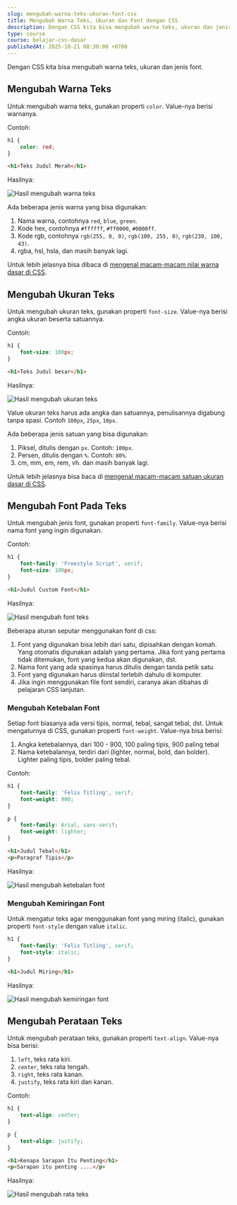 ```yaml
---
slug: mengubah-warna-teks-ukuran-font-css
title: Mengubah Warna Teks, Ukuran dan Font dengan CSS
description: Dengan CSS kita bisa mengubah warna teks, ukuran dan jenis font.
type: course
course: belajar-css-dasar
publishedAt: 2025-10-21 08:30:00 +0700
---
```


Dengan CSS kita bisa mengubah warna teks, ukuran dan jenis font.

## Mengubah Warna Teks

Untuk mengubah warna teks, gunakan properti `color`. Value-nya berisi warnanya.

Contoh:

```css
h1 {
    color: red;
}
```

```html
<h1>Teks Judul Merah</h1>
```

Hasilnya:

![Hasil mengubah warna teks](./images/7-mengubah-warna-teks-ukuran-font-css/hasil-mengubah-warna-teks.png)

Ada beberapa jenis warna yang bisa digunakan:

1. Nama warna, contohnya `red`, `blue`, `green`.
2. Kode hex, contohnya `#ffffff`, `#ff0000`, `#0000ff`.
3. Kode rgb, contohnya `rgb(255, 0, 0)`, `rgb(100, 255, 0)`, `rgb(230, 100, 43)`.
4. rgba, hsl, hsla, dan masih banyak lagi.

Untuk lebih jelasnya bisa dibaca di [mengenal macam-macam nilai warna dasar di CSS](/courses/belajar-css-dasar/macam-nilai-warna-dasar-css).

## Mengubah Ukuran Teks

Untuk mengubah ukuran teks, gunakan properti `font-size`. Value-nya berisi angka ukuran beserta satuannya.

Contoh:

```css
h1 {
    font-size: 100px;
}
```

```html
<h1>Teks Judul besar</h1>
```

Hasilnya:

![Hasil mengubah ukuran teks](./images/7-mengubah-warna-teks-ukuran-font-css/hasil-mengubah-ukuran-teks.png)

Value ukuran teks harus ada angka dan satuannya, penulisannya digabung tanpa spasi. Contoh `100px`, `25px`, `10px`.

Ada beberapa jenis satuan yang bisa digunakan:

1. Piksel, ditulis dengan `px`. Contoh: `100px`.
2. Persen, ditulis dengan `%`. Contoh: `80%`.
3. cm, mm, em, rem, vh. dan masih banyak lagi.

Untuk lebih jelasnya bisa baca di [mengenal macam-macam satuan ukuran dasar di CSS](/courses/belajar-css-dasar/macam-satuan-ukuran-dasar-css).

## Mengubah Font Pada Teks

Untuk mengubah jenis font, gunakan properti `font-family`. Value-nya berisi nama font yang ingin digunakan.

Contoh:

```css
h1 {
    font-family: 'Freestyle Script', serif;
    font-size: 100px;
}
```

```html
<h1>Judul Custom Font</h1>
```

Hasilnya:

![Hasil mengubah font teks](./images/7-mengubah-warna-teks-ukuran-font-css/hasil-mengubah-font-teks.png)

Beberapa aturan seputar menggunakan font di css:

1. Font yang digunakan bisa lebih dari satu, dipisahkan dengan komah. Yang otomatis digunakan adalah yang pertama. Jika font yang pertama tidak ditemukan, font yang kedua akan digunakan, dst.
2. Nama font yang ada spasinya harus ditulis dengan tanda petik satu.
3. Font yang digunakan harus diinstal terlebih dahulu di komputer.
4. Jika ingin menggunakan file font sendiri, caranya akan dibahas di pelajaran CSS lanjutan.

### Mengubah Ketebalan Font

Setiap font biasanya ada versi tipis, normal, tebal, sangat tebal, dst. Untuk mengaturnya di CSS, gunakan properti `font-weight`. Value-nya bisa berisi:

1. Angka ketebalannya, dari 100 - 900, 100 paling tipis, 900 paling tebal
2. Nama ketebalannya, terdiri dari (lighter, normal, bold, dan bolder). Lighter paling tipis, bolder paling tebal.

Contoh:

```css
h1 {
    font-family: 'Felix Titling', serif;
    font-weight: 900;
}

p {
    font-family: Arial, sans-serif;
    font-weight: lighter;
}
```

```html
<h1>Judul Tebal</h1>
<p>Paragraf Tipis</p>
```

Hasilnya:

![Hasil mengubah ketebalan font](./images/7-mengubah-warna-teks-ukuran-font-css/hasil-mengubah-ketebalan-font.png)

### Mengubah Kemiringan Font

Untuk mengatur teks agar menggunakan font yang miring (italic), gunakan properti `font-style` dengan value `italic`.

```css
h1 {
    font-family: 'Felix Titling', serif;
    font-style: italic;
}
```

```html
<h1>Judul Miring</h1>
```

Hasilnya:

![Hasil mengubah kemiringan font](./images/7-mengubah-warna-teks-ukuran-font-css/hasil-mengubah-kemiringan-font.png)

## Mengubah Perataan Teks

Untuk mengubah perataan teks, gunakan properti `text-align`. Value-nya bisa berisi:

1. `left`, teks rata kiri.
2. `center`, teks rata tengah.
3. `right`, teks rata kanan.
4. `justify`, teks rata kiri dan kanan.

Contoh:

```css
h1 {
    text-align: center;
}

p {
    text-align: justify;
}
```

```html
<h1>Kenapa Sarapan Itu Penting</h1>
<p>Sarapan itu penting ....</p>
```

Hasilnya:

![Hasil mengubah rata teks](./images/7-mengubah-warna-teks-ukuran-font-css/hasil-mengubah-rata-teks.png)